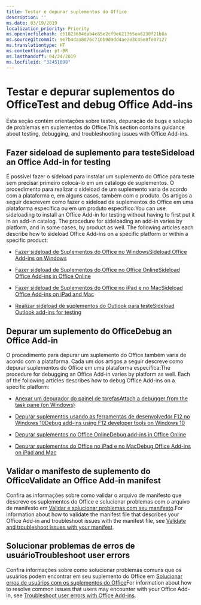 ```yaml
---
title: Testar e depurar suplementos do Office
description: ''
ms.date: 03/19/2019
localization_priority: Priority
ms.openlocfilehash: c51823684dab4e85e2cf9e621365ea6230f21b8a
ms.sourcegitcommit: 9e7b4daa8d76c710b9d9dd4ae2e3c45e8fe07127
ms.translationtype: HT
ms.contentlocale: pt-BR
ms.lasthandoff: 04/24/2019
ms.locfileid: "32451098"
---
```

# <a name="test-and-debug-office-add-ins"></a><span data-ttu-id="851cf-102">Testar e depurar suplementos do Office</span><span class="sxs-lookup"><span data-stu-id="851cf-102">Test and debug Office Add-ins</span></span>

<span data-ttu-id="851cf-103">Esta seção contém orientações sobre testes, depuração de bugs e solução de problemas em suplementos do Office.</span><span class="sxs-lookup"><span data-stu-id="851cf-103">This section contains guidance about testing, debugging, and troubleshooting issues with Office Add-ins.</span></span>

## <a name="sideload-an-office-add-in-for-testing"></a><span data-ttu-id="851cf-104">Fazer sideload de suplemento para teste</span><span class="sxs-lookup"><span data-stu-id="851cf-104">Sideload an Office Add-in for testing</span></span>

<span data-ttu-id="851cf-p101">É possível fazer o sideload para instalar um suplemento do Office para teste sem precisar primeiro colocá-lo em um catálogo de suplementos. O procedimento para realizar o sideload de um suplemento varia de acordo com a plataforma e, em alguns casos, também com o produto. Os artigos a seguir descrevem como fazer o sideload de suplementos do Office em uma plataforma específica ou em um produto específico:</span><span class="sxs-lookup"><span data-stu-id="851cf-p101">You can use sideloading to install an Office Add-in for testing without having to first put it in an add-in catalog. The procedure for sideloading an add-in varies by platform, and in some cases, by product as well. The following articles each describe how to sideload Office Add-ins on a specific platform or within a specific product:</span></span>

- [<span data-ttu-id="851cf-108">Fazer sideload de Suplementos do Office no Windows</span><span class="sxs-lookup"><span data-stu-id="851cf-108">Sideload Office Add-ins on Windows</span></span>](create-a-network-shared-folder-catalog-for-task-pane-and-content-add-ins.md)

- [<span data-ttu-id="851cf-109">Fazer sideload de Suplementos do Office no Office Online</span><span class="sxs-lookup"><span data-stu-id="851cf-109">Sideload Office Add-ins in Office Online</span></span>](sideload-office-add-ins-for-testing.md)

- [<span data-ttu-id="851cf-110">Fazer sideload de Suplementos do Office no iPad e no Mac</span><span class="sxs-lookup"><span data-stu-id="851cf-110">Sideload Office Add-ins on iPad and Mac</span></span>](sideload-an-office-add-in-on-ipad-and-mac.md)

- [<span data-ttu-id="851cf-111">Realizar sideload de suplementos do Outlook para teste</span><span class="sxs-lookup"><span data-stu-id="851cf-111">Sideload Outlook add-ins for testing</span></span>](/outlook/add-ins/sideload-outlook-add-ins-for-testing)

## <a name="debug-an-office-add-in"></a><span data-ttu-id="851cf-112">Depurar um suplemento do Office</span><span class="sxs-lookup"><span data-stu-id="851cf-112">Debug an Office Add-in</span></span>

<span data-ttu-id="851cf-p102">O procedimento para depurar um suplemento do Office também varia de acordo com a plataforma. Cada um dos artigos a seguir descreve como depurar suplementos do Office em uma plataforma específica:</span><span class="sxs-lookup"><span data-stu-id="851cf-p102">The procedure for debugging an Office Add-in varies by platform as well. Each of the following articles describes how to debug Office Add-ins on a specific platform:</span></span>

- [<span data-ttu-id="851cf-115">Anexar um depurador do painel de tarefas</span><span class="sxs-lookup"><span data-stu-id="851cf-115">Attach a debugger from the task pane (on Windows)</span></span>](attach-debugger-from-task-pane.md)

- [<span data-ttu-id="851cf-116">Depurar suplementos usando as ferramentas de desenvolvedor F12 no Windows 10</span><span class="sxs-lookup"><span data-stu-id="851cf-116">Debug add-ins using F12 developer tools on Windows 10</span></span>](debug-add-ins-using-f12-developer-tools-on-windows-10.md)

- [<span data-ttu-id="851cf-117">Depurar suplementos no Office Online</span><span class="sxs-lookup"><span data-stu-id="851cf-117">Debug add-ins in Office Online</span></span>](debug-add-ins-in-office-online.md)

- [<span data-ttu-id="851cf-118">Depurar suplementos do Office no iPad e no Mac</span><span class="sxs-lookup"><span data-stu-id="851cf-118">Debug Office Add-ins on iPad and Mac</span></span>](debug-office-add-ins-on-ipad-and-mac.md)

## <a name="validate-an-office-add-in-manifest"></a><span data-ttu-id="851cf-119">Validar o manifesto de suplemento do Office</span><span class="sxs-lookup"><span data-stu-id="851cf-119">Validate an Office Add-in manifest</span></span>

<span data-ttu-id="851cf-120">Confira as informações sobre como validar o arquivo de manifesto que descreve os suplementos do Office e solucionar problemas com o arquivo de manifesto em [Validar e solucionar problemas com seu manifesto](troubleshoot-manifest.md).</span><span class="sxs-lookup"><span data-stu-id="851cf-120">For information about how to validate the manifest file that describes your Office Add-in and troubleshoot issues with the manifest file, see [Validate and troubleshoot issues with your manifest](troubleshoot-manifest.md).</span></span>

## <a name="troubleshoot-user-errors"></a><span data-ttu-id="851cf-121">Solucionar problemas de erros de usuário</span><span class="sxs-lookup"><span data-stu-id="851cf-121">Troubleshoot user errors</span></span>

<span data-ttu-id="851cf-122">Confira informações sobre como solucionar problemas comuns que os usuários podem encontrar em seu suplemento do Office em [Solucionar erros de usuários com os suplementos do Office](testing-and-troubleshooting.md)</span><span class="sxs-lookup"><span data-stu-id="851cf-122">For information about how to resolve common issues that users may encounter with your Office Add-in, see [Troubleshoot user errors with Office Add-ins](testing-and-troubleshooting.md).</span></span>
